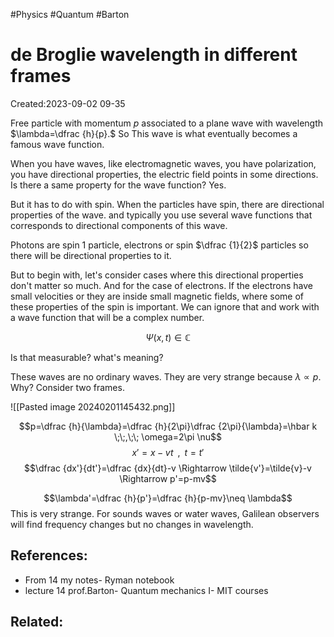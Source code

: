 #Physics #Quantum #Barton 



# de Broglie wavelength in different frames
Created:2023-09-02 09-35



Free particle with momentum $p$ associated to a plane wave with wavelength $\lambda=\dfrac {h}{p}.$ So This wave is what eventually becomes a famous wave function. 

When you have waves, like electromagnetic waves, you have polarization, you have directional properties, the electric field points in some directions. Is there a same property for the wave function? Yes.

But it has to do with spin. When the particles have spin, there are directional properties of the wave. and typically you use several wave functions that corresponds to directional components of this wave.

Photons are spin 1 particle, electrons or spin $\dfrac {1}{2}$ particles so there will be directional properties to it.

But to begin with, let's consider cases where this directional properties don't matter so much. And for the case of electrons. If the electrons have small  velocities or they are inside small magnetic fields, where some of these properties of the spin is important. We can ignore that and work with a wave function that will be a complex number.

$$\Psi(x,t)\in \mathbb{C}$$

Is that measurable? what's meaning?

These waves are no ordinary waves. They are very strange because $\lambda \propto p$. Why? Consider two frames.

![[Pasted image 20240201145432.png]]


$$p=\dfrac {h}{\lambda}=\dfrac {h}{2\pi}\dfrac {2\pi}{\lambda}=\hbar k \;\;,\;\; \omega=2\pi \nu$$
$$x'=x-vt \;\;,\;\; t=t' $$
$$\dfrac {dx'}{dt'}=\dfrac {dx}{dt}-v \Rightarrow \tilde{v'}=\tilde{v}-v \Rightarrow p'=p-mv$$

$$\lambda'=\dfrac {h}{p'}=\dfrac {h}{p-mv}\neq \lambda$$
This is very strange. For sounds waves or water waves, Galilean observers will find frequency changes but no changes in wavelength.
## References:
- From 14 my notes- Ryman notebook
- lecture 14 prof.Barton- Quantum mechanics I- MIT courses
## Related:



